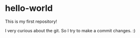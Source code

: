 # hello-world
This is my first repository! 

I very curious about the git. So I try to make a commit changes. :)
